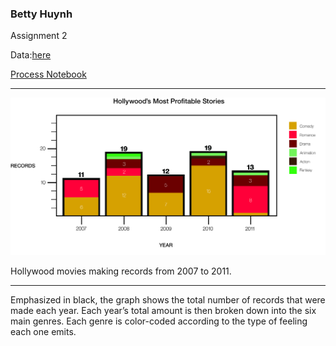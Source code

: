 ### Betty Huynh

Assignment 2

Data:[here](https://public.tableau.com/s/sites/default/files/media/HollywoodsMostProfitableStories.csv)  

[Process Notebook](a2-huynh.pdf)

---

![](a2-huynh.jpg)

Hollywood movies making records from 2007 to 2011. 

---

Emphasized in black, the graph shows the total number of records that were made each year. Each year’s total amount is then broken down into the six main genres. Each genre is color-coded according to the type of feeling each one emits.